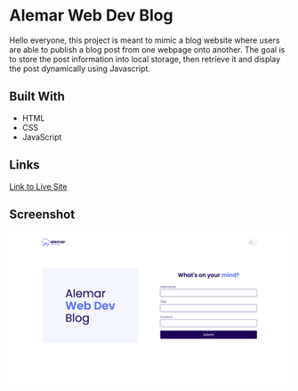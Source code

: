# Alemar Web Dev Blog
Hello everyone, this project is meant to mimic a blog website where
users are able to publish a blog post from one webpage onto another.
The goal is to store the post information into local storage, then
retrieve it and display the post dynamically using Javascript.

## Built With
- HTML
- CSS
- JavaScript

## Links
[Link to Live Site]()

## Screenshot
![Alemar Web Dev Blog Screenshot](./assets/images/alemar-web-dev-screenshot.png)